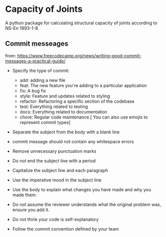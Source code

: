# Capacity of Joints
A python package for calculating structural capacity of joints according to NS-En 1993-1-8.

## Commit messeages
from: https://www.freecodecamp.org/news/writing-good-commit-messages-a-practical-guide/

 - Specify the type of commit:
   - add: adding a new file
   - feat: The new feature you're adding to a particular application
   - fix: A bug fix
   - style: Feature and updates related to styling
   - refactor: Refactoring a specific section of the codebase
   - test: Everything related to testing
   - docs: Everything related to documentation
   - chore: Regular code maintenance.[ You can also use emojis to represent commit types]
 
- Separate the subject from the body with a blank line

- commit message should not contain any whitespace errors
- Remove unnecessary punctuation marks
- Do not end the subject line with a period
- Capitalize the subject line and each paragraph
- Use the imperative mood in the subject line
- Use the body to explain what changes you have made and why you made them.
- Do not assume the reviewer understands what the original problem was, ensure you add it.
- Do not think your code is self-explanatory
- Follow the commit convention defined by your team